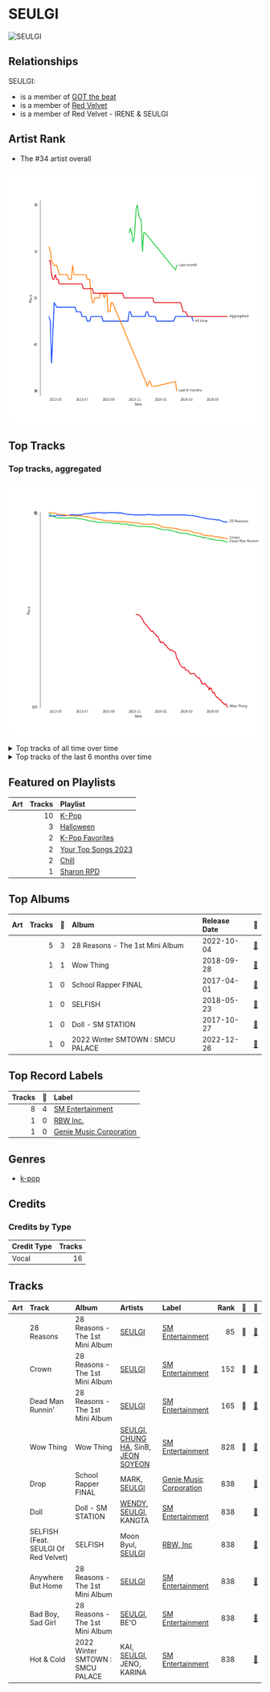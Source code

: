 
# SEULGI


<img src="https://i.scdn.co/image/ab6761610000e5eb65a8f088eccf78b3fdfc26c0" alt="SEULGI" width="100" />

## Relationships

SEULGI:
- is a member of [GOT the beat](../got_the_beat/overview.md)
- is a member of [Red Velvet](../red_velvet/overview.md)
- is a member of Red Velvet - IRENE & SEULGI

## Artist Rank
- The #34 artist overall

![Rank of SEULGI over time](../../images/artists/seulgi/rank_time_series.png)
## Top Tracks


### Top tracks, aggregated

![Track score ranking over time](../../images/artists/seulgi/track_rank_time_series_score.png)


<details>
<summary>Top tracks of all time over time</summary>

![Line chart of top tracks of all time over time](../../images/artists/seulgi/track_rank_time_series_long_term.png)

</details>



<details>
<summary>Top tracks of the last 6 months over time</summary>

![Line chart of top tracks of the last 6 months over time](../../images/artists/seulgi/track_rank_time_series_medium_term.png)

</details>

## Featured on Playlists
| Art | Tracks | Playlist |
|:---|---:|:---|
| <img src="https://mosaic.scdn.co/640/ab67616d00001e02505190077497c230422f2934ab67616d00001e027dd8f95320e8ef08aa121dfeab67616d00001e028164cd1a2e03b7ca2db9ff5eab67616d00001e02ff7c2dfd0ed9b2cf6bf9c818" alt="" width="50" /> | 10 | [K-Pop](../../playlists/k-pop/overview.md) |
| <img src="https://mosaic.scdn.co/640/ab67616d00001e023613e1e0d35867a0814005a9ab67616d00001e024a8e5eaab8b02db02e487c27ab67616d00001e0259fcda8d47bbd0f6c2bf1647ab67616d00001e028bc3d61189d95da5f74d7ba7" alt="" width="50" /> | 3 | [Halloween](../../playlists/halloween/overview.md) |
| <img src="https://mosaic.scdn.co/640/ab67616d00001e024ed058b71650a6ca2c04adffab67616d00001e026772cf096be8acc1df092519ab67616d00001e028c4a282e84a53c1c8acf129aab67616d00001e02d8cc2281fcd4519ca020926b" alt="" width="50" /> | 2 | [K-Pop Favorites](../../playlists/k-pop_favorites/overview.md) |
| <img src="https://wrapped-images.spotifycdn.com/image/yts-2023/default/your-top-songs-2023_DEFAULT_en.jpg" alt="" width="50" /> | 2 | [Your Top Songs 2023](../../playlists/your_top_songs_2023/overview.md) |
| <img src="https://mosaic.scdn.co/640/ab67616d00001e022c0252c4e4a988f024e4d262ab67616d00001e026772cf096be8acc1df092519ab67616d00001e029c7eb20dfbb2150f55c9debdab67616d00001e02eb136d1be54b1ef8273c0699" alt="" width="50" /> | 2 | [Chill](../../playlists/chill/overview.md) |
| <img src="https://mosaic.scdn.co/640/ab67616d00001e02830de2e836036f181df598d0ab67616d00001e02af2fda9fb591d43c355c2ac3ab67616d00001e02cc6f76f75551af499b5cd0cbab67616d00001e02da343b21617aac0c57e332bb" alt="" width="50" /> | 1 | [Sharon RPD](../../playlists/sharon_rpd/overview.md) |

## Top Albums

| Art | Tracks | 💚 | Album | Release Date | 🔗 |
|:---|---:|---:|:---|:---|:---|
| <img src="https://i.scdn.co/image/ab67616d0000b2738bc3d61189d95da5f74d7ba7" alt="" width="50" /> | 5 | 3 | 28 Reasons - The 1st Mini Album | 2022-10-04 | [🔗](https://open.spotify.com/album/1t5a29WYbJj83iy3RNICHw) |
| <img src="https://i.scdn.co/image/ab67616d0000b27388cdde41f2552db78b94e957" alt="" width="50" /> | 1 | 1 | Wow Thing | 2018-09-28 | [🔗](https://open.spotify.com/album/3xEPyp7h78uULpDPuKvokH) |
| <img src="https://i.scdn.co/image/ab67616d0000b2737c10cbde96d84578e7694009" alt="" width="50" /> | 1 | 0 | School Rapper FINAL | 2017-04-01 | [🔗](https://open.spotify.com/album/1HlNyrcRkCbpi87jz6rY7y) |
| <img src="https://i.scdn.co/image/ab67616d0000b273294c757e724cc58bbbd29287" alt="" width="50" /> | 1 | 0 | SELFISH | 2018-05-23 | [🔗](https://open.spotify.com/album/0HtGtnnnFeWmtvgNFg0dr1) |
| <img src="https://i.scdn.co/image/ab67616d0000b27386468c650757ef3eb49ba6d3" alt="" width="50" /> | 1 | 0 | Doll - SM STATION | 2017-10-27 | [🔗](https://open.spotify.com/album/6YHteiOLrZ7gfQEqq2TeRM) |
| <img src="https://i.scdn.co/image/ab67616d0000b273f184dfda8eaeac06fff5e14e" alt="" width="50" /> | 1 | 0 | 2022 Winter SMTOWN : SMCU PALACE | 2022-12-26 | [🔗](https://open.spotify.com/album/1HwnXJfZx8N8qDfzwUbxcw) |

## Top Record Labels

| Tracks | 💚 | Label |
|---:|---:|:---|
| 8 | 4 | [SM Entertainment](../../labels/sm_entertainment/overview.md) |
| 1 | 0 | [RBW Inc.](../../labels/rbw_inc_/overview.md) |
| 1 | 0 | [Genie Music Corporation](../../labels/genie_music_corporation/overview.md) |

## Genres

- [k-pop](../../genres/k-pop/overview.md)

## Credits

### Credits by Type

| Credit Type | Tracks |
|:---|---:|
| Vocal | 16 |

## Tracks

| Art | Track | Album | Artists | Label | Rank | 💚 | 🔗 |
|:---|:---|:---|:---|:---|---:|:---|:---|
| <img src="https://i.scdn.co/image/ab67616d0000b2738bc3d61189d95da5f74d7ba7" alt="" width="50" /> | 28 Reasons | 28 Reasons - The 1st Mini Album | [SEULGI](overview.md) | [SM Entertainment](../../labels/sm_entertainment) | 85 | 💚 | [🔗](https://open.spotify.com/track/1dfsPqH09vnzUWEOsN98Ex) |
| <img src="https://i.scdn.co/image/ab67616d0000b2738bc3d61189d95da5f74d7ba7" alt="" width="50" /> | Crown | 28 Reasons - The 1st Mini Album | [SEULGI](overview.md) | [SM Entertainment](../../labels/sm_entertainment) | 152 | 💚 | [🔗](https://open.spotify.com/track/4Y0EawuG8OtyYNyJulWnDu) |
| <img src="https://i.scdn.co/image/ab67616d0000b2738bc3d61189d95da5f74d7ba7" alt="" width="50" /> | Dead Man Runnin’ | 28 Reasons - The 1st Mini Album | [SEULGI](overview.md) | [SM Entertainment](../../labels/sm_entertainment) | 165 | 💚 | [🔗](https://open.spotify.com/track/5eFGkCXi83auDi0bcDBEKD) |
| <img src="https://i.scdn.co/image/ab67616d0000b27388cdde41f2552db78b94e957" alt="" width="50" /> | Wow Thing | Wow Thing | [SEULGI](overview.md), [CHUNG HA](../chung_ha/overview.md), SinB, [JEON SOYEON](../jeon_soyeon/overview.md) | [SM Entertainment](../../labels/sm_entertainment) | 828 | 💚 | [🔗](https://open.spotify.com/track/5MwfxCtqMFGYp9Nc1BkTrS) |
| <img src="https://i.scdn.co/image/ab67616d0000b2737c10cbde96d84578e7694009" alt="" width="50" /> | Drop | School Rapper FINAL | MARK, [SEULGI](overview.md) | [Genie Music Corporation](../../labels/genie_music_corporation) | 838 | | [🔗](https://open.spotify.com/track/5ruVKc6a9Gq2YxFeuiHPJu) |
| <img src="https://i.scdn.co/image/ab67616d0000b27386468c650757ef3eb49ba6d3" alt="" width="50" /> | Doll | Doll - SM STATION | [WENDY](../wendy/overview.md), [SEULGI](overview.md), KANGTA | [SM Entertainment](../../labels/sm_entertainment) | 838 | | [🔗](https://open.spotify.com/track/5Iy48VE6KN7Ywml5hlOd9u) |
| <img src="https://i.scdn.co/image/ab67616d0000b273294c757e724cc58bbbd29287" alt="" width="50" /> | SELFISH (Feat. SEULGI Of Red Velvet) | SELFISH | Moon Byul, [SEULGI](overview.md) | [RBW, Inc](../../labels/rbw_inc_) | 838 | | [🔗](https://open.spotify.com/track/4Lgd631IfDKMLPu6t7L0Tj) |
| <img src="https://i.scdn.co/image/ab67616d0000b2738bc3d61189d95da5f74d7ba7" alt="" width="50" /> | Anywhere But Home | 28 Reasons - The 1st Mini Album | [SEULGI](overview.md) | [SM Entertainment](../../labels/sm_entertainment) | 838 | | [🔗](https://open.spotify.com/track/7vRodvsF37NGUYRSVMIRXj) |
| <img src="https://i.scdn.co/image/ab67616d0000b2738bc3d61189d95da5f74d7ba7" alt="" width="50" /> | Bad Boy, Sad Girl | 28 Reasons - The 1st Mini Album | [SEULGI](overview.md), BE'O | [SM Entertainment](../../labels/sm_entertainment) | 838 | | [🔗](https://open.spotify.com/track/4K08CJWZXj85wkMIvCrVFg) |
| <img src="https://i.scdn.co/image/ab67616d0000b273f184dfda8eaeac06fff5e14e" alt="" width="50" /> | Hot & Cold | 2022 Winter SMTOWN : SMCU PALACE | KAI, [SEULGI](overview.md), JENO, KARINA | [SM Entertainment](../../labels/sm_entertainment) | 838 | | [🔗](https://open.spotify.com/track/1oy2B6xsqSwCRBBynYtaUl) |
